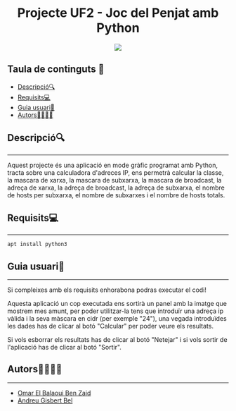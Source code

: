 <h1 align="center"> Projecte UF2 - Joc del Penjat amb Python </h1>

<p align="center">
  <img src="https://user-images.githubusercontent.com/91249151/226197310-98fb1069-80df-4af6-b36b-cff0eb986c94.png">
</p>

## Taula de continguts 📑
- [Descripció🔍](#descripció)
- [Requisits💻](#requisits)
- [Guia usuari📖](#guia-usuari)
- [Autors👨🏿👨🏻](#autors)


## Descripció🔍
---
Aquest projecte és una aplicació en mode gràfic programat amb Python, tracta sobre una calculadora d'adreces IP, ens permetrà calcular la classe, la mascara de xarxa, la mascara de subxarxa, la mascara de broadcast, la adreça de xarxa, la adreça de broadcast, la adreça de subxarxa, el nombre de hosts per subxarxa, el nombre de subxarxes i el nombre de hosts totals.


## Requisits💻
---

```bash
apt install python3
```

## Guia usuari📖
---

Si compleixes amb els requisits enhorabona podras executar el codi!

Aquesta aplicació un cop executada ens sortirà un panel amb la imatge que mostrem mes amunt, per poder utilitzar-la tens que introduïr una adreça ip vàlida i la seva màscara en cidr (per exemple "24"), una vegada introduïdes les dades has de clicar al botó "Calcular" per poder veure els resultats.

Si vols esborrar els resultats has de clicar al botó "Netejar" i si vols sortir de l'aplicació has de clicar al botó "Sortir".

## Autors👨🏿👨🏻
---
- [Omar El Balaoui Ben Zaid](https://github.com/omarelbalaoui)
- [Andreu Gisbert Bel](https://github.com/agisbertb/)